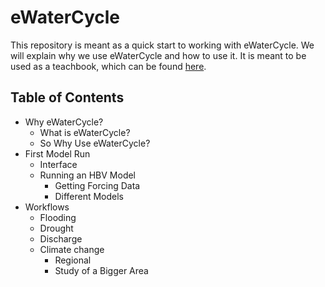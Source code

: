 # eWaterCycle

This repository is meant as a quick start to working with eWaterCycle.
We will explain why we use eWaterCycle and how to use it. 
It is meant to be used as a teachbook, which can be found [here](https://www.ewatercycle.org/getting-started/main/intro.html).

## Table of Contents
- Why eWaterCycle?
  - What is eWaterCycle?
  - So Why Use eWaterCycle?
- First Model Run
  - Interface
  - Running an HBV Model
    - Getting Forcing Data
    - Different Models
- Workflows
  - Flooding
  - Drought
  - Discharge
  - Climate change
    - Regional
    - Study of a Bigger Area




